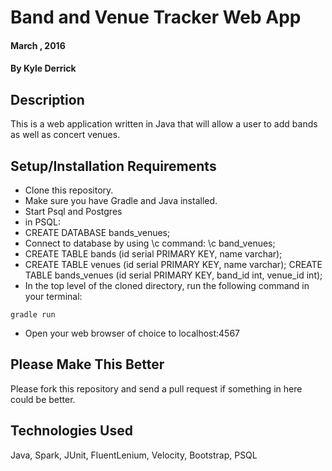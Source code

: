 # Band and Venue Tracker Web App

#### March , 2016

#### By Kyle Derrick

## Description

This is a web application written in Java that will allow a user to add bands as well as concert venues.

## Setup/Installation Requirements

* Clone this repository.
* Make sure you have Gradle and Java installed.
* Start Psql and Postgres
* in PSQL:
* CREATE DATABASE bands_venues;
* Connect to database by using \c command: \c band_venues;
* CREATE TABLE bands (id serial PRIMARY KEY, name varchar);
* CREATE TABLE venues (id serial PRIMARY KEY, name varchar);
CREATE TABLE bands_venues (id serial PRIMARY KEY, band_id int, venue_id int);
* In the top level of the cloned directory, run the following command in your terminal:

`gradle run`

* Open your web browser of choice to localhost:4567

## Please Make This Better

Please fork this repository and send a pull request if something in here could be better.

## Technologies Used

Java, Spark, JUnit, FluentLenium, Velocity, Bootstrap, PSQL

